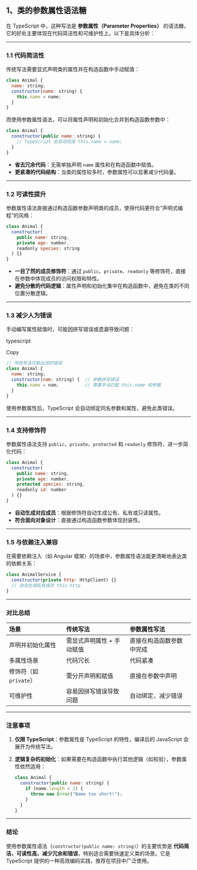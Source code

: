 ## 1、类的参数属性语法糖

在 TypeScript 中，这种写法是 **参数属性（Parameter Properties）** 的语法糖，它的好处主要体现在代码简洁性和可维护性上。以下是具体分析：

------

### 1.1 **代码简洁性**

传统写法需要显式声明类的属性并在构造函数中手动赋值：

```javascript
class Animal {
  name: string;
  constructor(name: string) {
    this.name = name;
  }
}
```

而使用参数属性语法，可以将属性声明和初始化合并到构造函数参数中：

```javascript
class Animal {
  constructor(public name: string) {
    // TypeScript 会自动完成 this.name = name;
  }
}
```

- **省去冗余代码**：无需单独声明 `name` 属性和在构造函数中赋值。
- **更紧凑的代码结构**：当类的属性较多时，参数属性可以显著减少代码量。

------

### 1.2 **可读性提升**

参数属性语法直接通过构造函数参数声明类的成员，使得代码更符合“声明式编程”的风格：

```javascript
class Animal {
  constructor(
    public name: string,
    private age: number,
    readonly species: string
  ) {}
}
```

- **一目了然的成员修饰符**：通过 `public`、`private`、`readonly` 等修饰符，直接在参数中体现成员的访问权限和特性。
- **避免分散的代码逻辑**：属性声明和初始化集中在构造函数中，避免在类的不同位置分散逻辑。

------

### 1.3 **减少人为错误**

手动编写属性赋值时，可能因拼写错误或遗漏导致问题：

typescript

Copy

```javascript
// 传统写法可能出现的错误
class Animal {
  name: string;
  constructor(nam: string) {  // 参数拼写错误
    this.name = nam;          // 需要手动匹配 this.name 和参数
  }
}
```

使用参数属性后，TypeScript 会自动绑定同名参数和属性，避免此类错误。

------

### 1.4 **支持修饰符**

参数属性语法支持 `public`、`private`、`protected` 和 `readonly` 修饰符，进一步简化代码：

```javascript
class Animal {
  constructor(
    public name: string,
    private age: number,
    protected species: string,
    readonly id: number
  ) {}
}
```

- **自动生成对应成员**：根据修饰符自动生成公有、私有或只读属性。
- **符合面向对象设计**：直接通过构造函数参数体现封装性。

------

### 1.5 **与依赖注入兼容**

在需要依赖注入（如 Angular 框架）的场景中，参数属性语法能更清晰地表达类的依赖关系：

```javascript
class AnimalService {
  constructor(private http: HttpClient) {}
  // 自动生成私有成员 this.http
}
```

------

### 对比总结

| 场景                   | 传统写法                  | 参数属性写法             |
| :--------------------- | :------------------------ | :----------------------- |
| 声明并初始化属性       | 需显式声明属性 + 手动赋值 | 直接在构造函数参数中完成 |
| 多属性场景             | 代码冗长                  | 代码紧凑                 |
| 修饰符（如 `private`） | 需分开声明和赋值          | 直接在参数中声明         |
| 可维护性               | 容易因拼写错误导致问题    | 自动绑定，减少错误       |

------

### 注意事项

1. **仅限 TypeScript**：参数属性是 TypeScript 的特性，编译后的 JavaScript 会展开为传统写法。

2. **逻辑复杂的初始化**：如果需要在构造函数中执行其他逻辑（如校验），参数属性依然适用：

   

   ```javascript
   class Animal {
     constructor(public name: string) {
       if (name.length < 2) {
         throw new Error("Name too short!");
       }
     }
   }
   ```

------

### 结论

使用参数属性语法（`constructor(public name: string)`）的主要优势是 **代码简洁、可读性高、减少冗余和错误**，特别适合需要快速定义类的场景。它是 TypeScript 提供的一种高效编码实践，推荐在项目中广泛使用。

## 